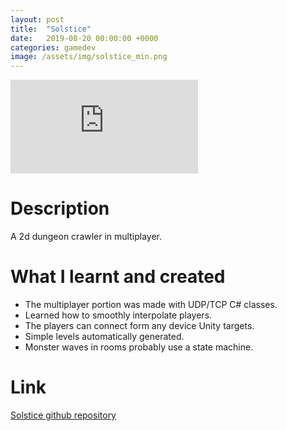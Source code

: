 ```yaml
---
layout: post
title:  "Solstice"
date:   2019-08-20 00:00:00 +0000
categories: gamedev
image: /assets/img/solstice_min.png
---
```


<div class="video-container">
<iframe src="https://www.youtube.com/embed/kQwePlFi8a4" title="YouTube video player" frameborder="0" allow="accelerometer; autoplay; clipboard-write; encrypted-media; gyroscope; picture-in-picture" allowfullscreen></iframe>
</div>

# Description

A 2d dungeon crawler in multiplayer.

# What I learnt and created
* The multiplayer portion was made with UDP/TCP C# classes.
* Learned how to smoothly interpolate players.
* The players can connect form any device Unity targets.
* Simple levels automatically generated.
* Monster waves in rooms probably use a state machine.


# Link
[Solstice github repository](https://github.com/jiexdrop/solstice)

